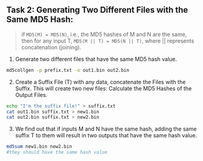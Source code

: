 ## Task 2: Generating Two Different Files with the Same MD5 Hash:
> if `MD5(M) = MD5(N)`, i.e., the MD5 hashes of M and N are the same, then for any input T, `MD5(M || T) = MD5(N || T)`, where || represents concatenation (joining).

1.	Generate two different files that have the same MD5 hash value.
```bash
md5collgen -p prefix.txt -o out1.bin out2.bin
```
2.	Create a Suffix File (T) with any data, concatenate the Files with the Suffix. This will create two new files: Calculate the MD5 Hashes of the Output Files.
```bash
echo "I'm the suffix file!" > suffix.txt
cat out1.bin suffix.txt > new1.bin
cat out2.bin suffix.txt > new2.bin
```
3.	We find out that if inputs M and N have the same hash, adding the same suffix T to them will result in two outputs that have the same hash value.
```bash
md5sum new1.bin new2.bin
#they should have the same hash value
```
